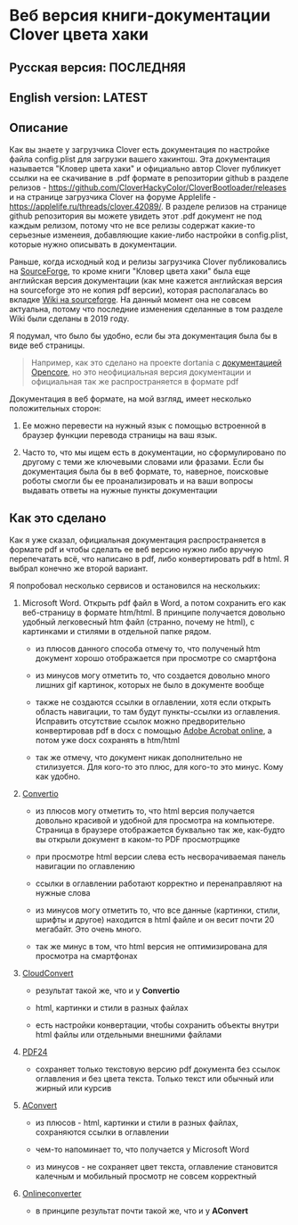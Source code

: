 # Веб версия книги-документации Clover цвета хаки

## Русская версия: ПОСЛЕДНЯЯ

## English version: LATEST

## Описание

Как вы знаете у загрузчика Clover есть документация по настройке файла config.plist для загрузки вашего хакинтош. Эта документация называется "Кловер цвета хаки" и официально автор Clover публикует ссылки на ее скачивание в .pdf формате в репозитории github в разделе релизов - https://github.com/CloverHackyColor/CloverBootloader/releases и на странице загрузчика Clover на форуме Applelife - https://applelife.ru/threads/clover.42089/. В разделе релизов на странице github репозитория вы можете увидеть этот .pdf документ не под каждым релизом, потому что не все релизы содержат какие-то серьезные изменеия, добавляющие какие-либо настройки в config.plist, которые нужно описывать в документации.

Раньше, когда исходный код и релизы загрузчика Clover публиковались на [SourceForge](https://sourceforge.net/projects/cloverefiboot/), то кроме книги "Кловер цвета хаки" была еще английская версия документации (как мне кажется английская версия на sourceforge это не копия pdf версии), которая располагалась во вкладке [Wiki на sourceforge](https://sourceforge.net/p/cloverefiboot/wiki/Home/). На данный момент она не совсем актуальна, потому что последние изменения сделанные в том разделе Wiki были сделаны в 2019 году.

Я подумал, что было бы удобно, если бы эта документация была бы в виде веб страницы.

> Например, как это сделано на проекте dortania с [документацией Opencore](https://dortania.github.io/docs/release/Configuration.html), но это неофициальная версия документации и официальная так же распространяется в формате pdf

Документация в веб формате, на мой взгляд, имеет несколько положительных сторон:

1. Ее можно перевести на нужный язык с помощью встроенной в браузер функции перевода страницы на ваш язык.

2. Часто то, что мы ищем есть в документации, но сформулировано по другому с теми же ключевыми словами или фразами. Если бы документация была бы в веб формате, то, наверное, поисковые роботы смогли бы ее проанализировать и на ваши вопросы выдавать ответы на нужные пункты документации

## Как это сделано

Как я уже сказал, официальная документация распространяется в формате pdf и чтобы сделать ее веб версию нужно либо вручную перепечатать всё, что написано в pdf, либо конвертировать pdf в html. Я выбрал конечно же второй вариант.

Я попробовал несколько сервисов и остановился на нескольких:

1. Microsoft Word. Открыть pdf файл в Word, а потом сохранить его как веб-страницу в формате htm/html. В принципе получается довольно удобный легковесный htm файл (странно, почему не html), с картинками и стилями в отдельной папке рядом.

    - из плюсов данного способа отмечу то, что полученый htm документ хорошо отображается при просмотре со смартфона

    - из минусов могу отметить то, что создается довольно много лишних gif картинок, которых не было в документе вообще

    - также не создаются ссылки в оглавлении, хотя если открыть область навигации, то там будут пункты-ссылки из оглавления. Исправить отсутствие ссылок можно предворительно конвертировав pdf в docx с помощью [Adobe Acrobat online](https://www.adobe.com/ru/acrobat/online/pdf-to-word.html), а потом уже docx сохранять в htm/html

    - так же отмечу, что документ никак дополнительно не стилизуется. Для кого-то это плюс, для кого-то это минус. Кому как удобно.

2. [Convertio](https://convertio.co/pdf-html/)

    - из плюсов могу отметить то, что html версия получается довольно красивой и удобной для просмотра на компьютере. Страница в браузере отображается буквально так же, как-будто вы открыли документ в каком-то PDF просмотрщике

    - при просмотре html версии слева есть несворачиваемая панель навигации по оглавлению

    - ссылки в оглавлении работают корректно и перенаправляют на нужные слова

    - из минусов могу отметить то, что все данные (картинки, стили, шрифты и другое) находится в html файле и он весит почти 20 мегабайт. Это очень много.

    - так же минус в том, что html версия не оптимизирована для просмотра на смартфонах

3. [CloudConvert](https://cloudconvert.com/pdf-to-html)

    - результат такой же, что и у **Convertio**

    - html, картинки и стили в разных файлах

    - есть настройки конвертации, чтобы сохранить объекты внутри html файлы или отдельными внешними файлами

4. [PDF24](https://tools.pdf24.org/)

    - сохраняет только текстовую версию pdf документа без ссылок оглавления и без цвета текста. Только текст или обычный или жирный или курсив

5. [AConvert](https://www.aconvert.com/pdf/pdf-to-html/)

    - из плюсов - html, картинки и стили в разных файлах, сохраняются ссылки в оглавлении

    - чем-то напоминает то, что получается у Microsoft Word

    - из минусов - не сохраняет цвет текста, оглавление становится калечным и мобильный просмотр не совсем корректный

6. [Onlineconverter](https://www.onlineconverter.com/pdf-to-html)

    - в принципе результат почти такой же, что и у **AConvert**